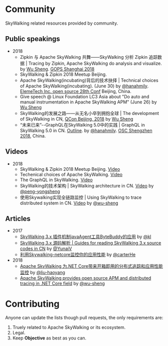# Community
SkyWalking related resources provided by community.

## Public speakings
- 2018
  * Zipkin 与 Apache SkyWalking 共舞——SkyWalking 分析 Zipkin 追踪数据 | Tracing by Zipkin, Apache SkyWalking do analysis and visualize. by [Wu Sheng](https://github.com/wu-sheng). [GOPS Shanghai 2018](https://www.bagevent.com/event/1450060)
  * SkyWalking & Zipkin 2018 Meetup Beijing. 
  * Apache SkyWalking(incubating)背后的技术抉择 | Technical choices of Apache SkyWalking(incubating). (June 30) by [@hanahmily](https://github.com/hanahmily). [ElemeTech Inc. open source 28th Conf](https://mp.weixin.qq.com/s/1ZkiJsU5PxurS6Lwea8UFQ) Beijing, China.
  * Give speech @ Linux Foundation LC3 Asia about "Do auto and manual instrumentation in Apache SkyWalking APM" (June 26) by [Wu Sheng](https://github.com/wu-sheng)
  * SkyWalking的发展之路——从无名小卒到拥抱全球 | The development of SkyWalking in CN, [QCon Beijing, 2018](https://2018.qconbeijing.com/presentation/445) by [Wu Sheng](https://github.com/wu-sheng)
  * “未来已来”--GraphQL在SkyWalking 5.0中的实践 | GraphQL in SkyWalking 5.0 in CN. [Outline](/vidoes/1.GraphQL-in-SkyWalking.md). by [@hanahmily](https://github.com/hanahmily). [OSC Shengzhen 2018](https://www.oschina.net/event/2274785), China.

## Videos
- 2018
  * SkyWalking & Zipkin 2018 Meetup Beijing. [Video](https://www.itdks.com/eventlist/detail/2375)
  * Techenical choices of Apache SkyWalking. [Video](https://www.itdks.com/dakalive/detail/13626)
  * The GraphQL in SkyWalking. [Video](https://www.itdks.com/dakalive/detail/10557)
  * SkyWalking的技术架构 | SkyWalking architecture in CN. [Video](http://www.itdks.com/dakalive/detail/9913) by [@peng-yongsheng](https://github.com/peng-yongsheng)
  * 使用Skywalking实现全链路监控 | Using SkyWalking to trace distributed system in CN. [Video](http://www.itdks.com/dakalive/detail/6179) by [@wu-sheng](https://github.com/wu-sheng)

## Articles
- 2017
  * [SkyWalking 3.x 插件机制javaAgent工具ByteBuddy的应用](http://www.kailing.pub/article/index/arcid/178.html) by [@kl](https://github.com/klboke)
  * [SkyWalking 3.x 源码解析 | Guides for reading SkyWalking 3.x source codes in CN](http://www.iocoder.cn/categories/SkyWalking/) by [@YunaiV](https://github.com/YunaiV)
  * [利用Skywalking-netcore监控你的应用性能](https://www.jianshu.com/p/3ddd986c7581) by [@carterHe](https://github.com/carterHe)
- 2018
  * [Apache SkyWalking 为.NET Core带来开箱即用的分布式追踪和应用性能监控](http://blog.liuhaoyang.me/skywalking/2018/05/23/skywalking-dotnet-v02-release/) by [@liu-haoyang](https://github.com/liuhaoyang)
  * [Apache SkyWalking provides open source APM and distributed tracing in .NET Core field](https://medium.com/@AsfSkyWalking/apache-skywalking-provides-open-source-apm-and-distributed-tracing-in-net-core-field-ee4eca9f4f54) by [@wu-sheng](https://github.com/wu-sheng)

# Contributing
Anyone can update the lists though pull requests, the only requirements are: 
1. Truely related to Apache SkyWalking or its ecosystem.
1. Legal.
1. Keep **Objective** as best as you can.
